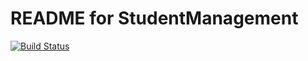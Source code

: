 README for StudentManagement
==========================

[![Build Status](https://travis-ci.org/CJTaylr/student-management.svg?branch=develop)](https://travis-ci.org/CJTaylr/student-management)
